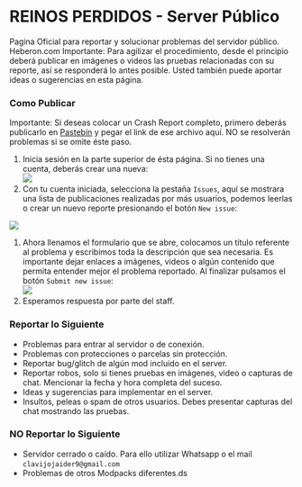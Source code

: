 # REINOS PERDIDOS - Server Público
Pagina Oficial para reportar y solucionar problemas del servidor público. Heberon.com
Importante: Para agilizar el procedimiento, desde el principio deberá publicar en imágenes o videos las pruebas relacionadas con su reporte, así se responderá lo antes posible.
Usted también puede aportar ideas o sugerencias en esta página.
### Como Publicar
Importante: Si deseas colocar un Crash Report completo, primero deberás publicarlo en [Pastebin]( http://pastebin.com/) y pegar el link de ese archivo aquí. NO se resolverán problemas si se omite éste paso.
1. Inicia sesión en la parte superior de ésta página. Si no tienes una cuenta, deberás crear una nueva:  
  ![](https://imgur.com/IkybcQl.png)
1. Con tu cuenta iniciada, selecciona la pestaña `Issues`, aquí se mostrara una lista de publicaciones realizadas por más usuarios, podemos leerlas o crear un nuevo reporte presionando el botón `New issue`:  

  ![](http://imgur.com/bnviVfU.png)
1. Ahora llenamos el formulario que se abre, colocamos un título referente al problema y escribimos toda la descripción que sea necesaria. Es importante dejar enlaces a imágenes, videos o algún contenido que permita entender mejor el problema reportado. Al finalizar pulsamos el botón `Submit new issue`:  
  ![](http://imgur.com/bV0O775.png)
1. Esperamos respuesta por parte del staff. 
### Reportar lo Siguiente
* Problemas para entrar al servidor o de conexión.
* Problemas con protecciones o parcelas sin protección.
* Reportar bug/glitch de algún mod incluido en el server.
* Reportar robos, solo si tienes pruebas en imágenes, video o capturas de chat. Mencionar la fecha y hora completa del suceso.
* Ideas y sugerencias para implementar en el server.
* Insultos, peleas o spam de otros usuarios. Debes presentar capturas del chat mostrando las pruebas.
### NO Reportar lo Siguiente
* Servidor cerrado o caído. Para ello utilizar Whatsapp o el mail `clavijojaider9@gmail.com`
* Problemas de otros Modpacks diferentes.ds
